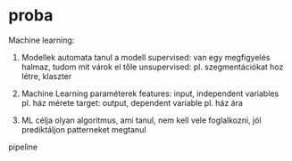 # proba

Machine learning:
1. Modellek
  automata tanul a modell
    supervised: van egy megfigyelés halmaz, tudom mit várok el tőle
    unsupervised: pl. szegmentációkat hoz létre, klaszter
    
2. Machine Learning paraméterek
features: input, independent variables
  pl. ház mérete
target: output, dependent variable
  pl. ház ára
  
3. ML célja
olyan algoritmus, ami tanul, nem kell vele foglalkozni, jól prediktáljon
patterneket megtanul

pipeline
